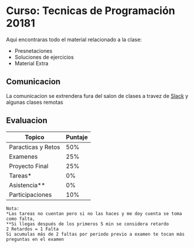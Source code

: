 Curso: Tecnicas de Programación 20181		
==========		

Aqui encontraras todo el material relacionado a la clase:		
* Presnetaciones		
* Soluciones de ejercicios		
* Material Extra		

## Comunicacion		
La comunicacion se extrendera fura del salon de clases a travez de [Slack](www.slack.com) y algunas clases remotas		

## Evaluacion		
|Topico| Puntaje|		
|---|---|		
|Paracticas y Retos|50%|		
|Examenes| 25%|		
|Proyecto Final|25%|		
|Tareas*|0%|		
|Asistencia**|0%|		
|Participaciones|10%|		

```		
Nota: 		
*Las tareas no cuentan pero si no las haces y me doy cuenta se toma como falta, 		
**Si llegas después de los primeros 5 min se considera retardo		
2 Retardos = 1 Falta		
Si acumulas más de 2 faltas por periodo previo a examen te tocan más preguntas en el examen		
```
